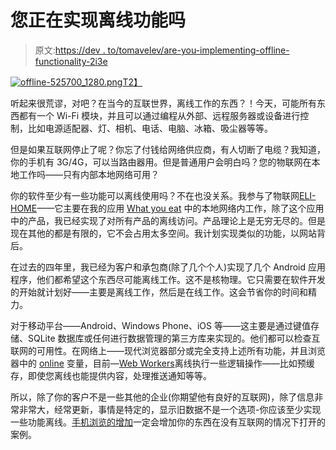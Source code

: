 # 您正在实现离线功能吗

> 原文:[https://dev . to/tomavelev/are-you-implementing-offline-functionality-2i3e](https://dev.to/tomavelev/are-you-implementing-offline-functionality-2i3e)

[![offline-525700_1280.png](../Images/15fa5549b1b7deeab9d8ddba1aa7764c.png)T2】](https://res.cloudinary.com/practicaldev/image/fetch/s--rIdWTpHE--/c_limit%2Cf_auto%2Cfl_progressive%2Cq_auto%2Cw_880/https://cdn.steemitimages.com/DQmQkYdZeJA8MkULn8TN8KLqvpinLPUynZemk5aeighQHg2/offline-525700_1280.png)

听起来很荒谬，对吧？在当今的互联世界，离线工作的东西？！今天，可能所有东西都有一个 Wi-Fi 模块，并且可以通过编程从外部、远程服务器或设备进行控制，比如电源适配器、灯、相机、电话、电脑、冰箱、吸尘器等等。

但是如果互联网停止了呢？你忘了付钱给网络供应商，有人切断了电缆？我知道，你的手机有 3G/4G，可以当路由器用。但是普通用户会明白吗？您的物联网在本地工作吗——只有内部本地网络可用？

你的软件至少有一些功能可以离线使用吗？不在也没关系。我参与了物联网[ELI-HOME](http://www.eli-home.com/eli/page/)——它主要在我的应用 [What you eat](https://play.google.com/store/apps/details?id=com.tomata_.productscanner) 中的本地网络内工作，除了这个应用中的产品，我已经实现了对所有产品的离线访问。产品理论上是无穷无尽的。但是现在其他的都是有限的，它不会占用太多空间。我计划实现类似的功能，以网站背后。

在过去的四年里，我已经为客户和承包商(除了几个个人)实现了几个 Android 应用程序，他们都希望这个东西尽可能离线工作。这不是核物理。它只需要在软件开发的开始就计划好——主要是离线工作，然后是在线工作。这会节省你的时间和精力。

对于移动平台——Android、Windows Phone、iOS 等——这主要是通过键值存储、SQLite 数据库或任何进行数据管理的第三方库来实现的。他们都可以检查互联网的可用性。在网络上——现代浏览器部分或完全支持上述所有功能，并且浏览器中的 [online](https://developer.mozilla.org/en-US/docs/Web/API/NavigatorOnLine/onLine) 变量，目前—[Web Workers](https://developer.mozilla.org/en-US/docs/Web/API/Web_Workers_API/Using_web_workers)离线执行一些逻辑操作——比如预缓存，即使您离线也能提供内容，处理推送通知等等。

所以，除了你的客户不是一些其他的企业(你期望他有良好的互联网)，除了信息非常非常大，经常更新，事情是特定的，显示旧数据不是一个选项-你应该至少实现一些功能离线。[手机浏览的增加](https://www.google.com/search?q=mobile+vs+desktop+internet+usage+statistics&oq=mobile+vs++statistics)一定会增加你的东西在没有互联网的情况下打开的案例。